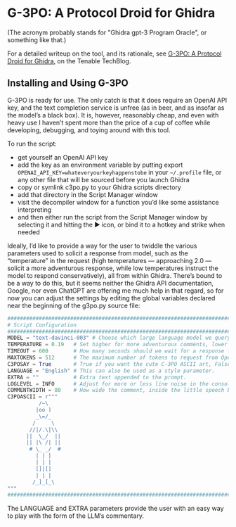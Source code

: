 # G-3PO: A Protocol Droid for Ghidra

(The acronym probably stands for "Ghidra gpt-3 Program Oracle", or something like that.)

For a detailed writeup on the tool, and its rationale, see [G-3PO: A Protocol Droid for Ghidra](https://medium.com/tenable-techblog/g-3po-a-protocol-droid-for-ghidra-4b46fa72f1ff), on the Tenable TechBlog.


## Installing and Using G-3PO

G-3PO is ready for use. The only catch is that it does require an OpenAI API key, and the text completion service is unfree (as in beer, and as insofar as the model’s a black box). It is, however, reasonably cheap, and even with heavy use I haven’t spent more than the price of a cup of coffee while developing, debugging, and toying around with this tool.

To run the script:
- get yourself an OpenAI API key
- add the key as an environment variable by putting export `OPENAI_API_KEY=whateveryourkeyhappenstobe` in your `~/.profile` file, or any other file that will be sourced before you launch Ghidra
- copy or symlink c3po.py to your Ghidra scripts directory
- add that directory in the Script Manager window
- visit the decompiler window for a function you’d like some assistance interpreting
- and then either run the script from the Script Manager window by selecting it and hitting the ▶️ icon, or bind it to a hotkey and strike when needed

Ideally, I’d like to provide a way for the user to twiddle the various parameters used to solicit a response from model, such as the “temperature” in the request (high temperatures — approaching 2.0 — solicit a more adventurous response, while low temperatures instruct the model to respond conservatively), all from within Ghidra. There’s bound to be a way to do this, but it seems neither the Ghidra API documentation, Google, nor even ChatGPT are offering me much help in that regard, so for now you can adjust the settings by editing the global variables declared near the beginning of the g3po.py source file:

```python
##########################################################################################
# Script Configuration
##########################################################################################
MODEL = "text-davinci-003" # Choose which large language model we query
TEMPERATURE = 0.19   # Set higher for more adventurous comments, lower for more conservative
TIMEOUT = 600        # How many seconds should we wait for a response from OpenAI?
MAXTOKENS = 512      # The maximum number of tokens to request from OpenAI
C3POSAY = True       # True if you want the cute C-3PO ASCII art, False otherwise
LANGUAGE = "English" # This can also be used as a style parameter.
EXTRA = ""           # Extra text appended to the prompt.
LOGLEVEL = INFO      # Adjust for more or less line noise in the console.
COMMENTWIDTH = 80    # How wide the comment, inside the little speech balloon, should be.
C3POASCII = r"""
          /~\
         |oo )
         _\=/_
        /     \
       //|/.\|\\
      ||  \_/  ||
      || |\ /| ||
       # \_ _/  #
         | | |
         | | |
         []|[]
         | | |
        /_]_[_\
"""
##########################################################################################
```

The LANGUAGE and EXTRA parameters provide the user with an easy way to play with the form of the LLM’s commentary.

